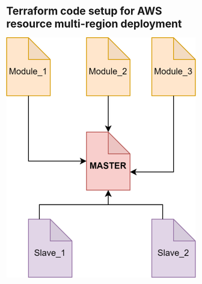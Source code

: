 # Terraform code setup for AWS resource multi-region deployment

<img src="./terraform-aws-master-slave.svg">